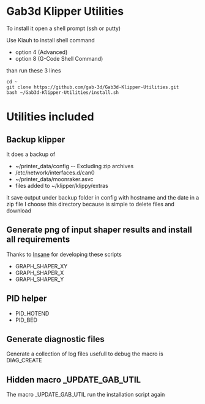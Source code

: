 # Gab3d Klipper Utilities
 
To install it open a shell prompt (ssh or putty)

Use Kiauh to install shell command

- option 4 (Advanced)
- option 8 (G-Code Shell Command)

than run these 3 lines

```shell
cd ~
git clone https://github.com/gab-3d/Gab3d-Klipper-Utilities.git
bash ~/Gab3d-Klipper-Utilities/install.sh
```

# Utilities included

## Backup klipper

It does a backup of
- ~/printer_data/config -- Excluding zip archives
- /etc/network/interfaces.d/can0
- ~/printer_data/moonraker.asvc
- files added to ~/klipper/klippy/extras

it save output under backup folder in config with hostname and the date in a zip file
I choose this directory because is simple to delete files and download 

## Generate png of input shaper results and install all requirements
Thanks to [Insane](https://github.com/insane78/) for developing these scripts

- GRAPH_SHAPER_XY
- GRAPH_SHAPER_X
- GRAPH_SHAPER_Y

## PID helper
- PID_HOTEND
- PID_BED
## Generate diagnostic files

Generate a collection of log files usefull to debug
the macro is DIAG_CREATE 

## Hidden macro _UPDATE_GAB_UTIL
The macro _UPDATE_GAB_UTIL run the installation script again
